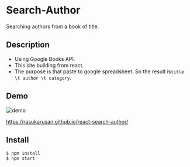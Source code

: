 Search-Author
====

Searching authors from a book of title.

## Description

- Using Google Books API.
- This site building from react.
- The purpose is that paste to google spreadsheet. So the result is`title \t author \t category`.

## Demo

![demo](https://user-images.githubusercontent.com/17779386/73118371-88bdb600-3f96-11ea-8dbf-e03ac19cc34b.gif)

https://rasukarusan.github.io/react-search-author/

## Install

```shell
$ npm install
$ npm start
```
